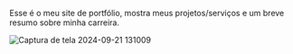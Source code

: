 Esse é o meu site de portfólio, mostra meus projetos/serviços e um breve resumo sobre minha carreira.

![Captura de tela 2024-09-21 131009](https://github.com/user-attachments/assets/38881fa7-22ba-4749-83ac-688bbc136666)
